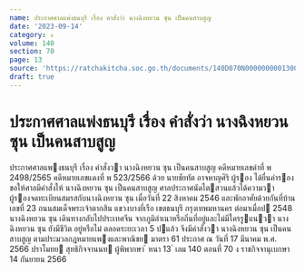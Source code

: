 ```yaml
---
name: ประกาศศาลแพ่งธนบุรี เรื่อง คำสั่งว่า นางฉิงหยวน ซุน เป็นคนสาบสูญ
date: '2023-09-14'
category: ง
volume: 140
section: 70
page: 13
source: 'https://ratchakitcha.soc.go.th/documents/140D070N0000000001300.pdf'
draft: true
---
```


# ประกาศศาลแพ่งธนบุรี เรื่อง คำสั่งว่า นางฉิงหยวน ซุน เป็นคนสาบสูญ

ประกาศศาลแพงธนบุรี เรื่อง คําสั่งวา นางฉิงหยวน ซุน เป็นคนสาบสูญ คดีหมายเลขดําที่ พ 2498/2565 คดีหมายเลขแดงที่ พ 523/2566 ด้วย นายชัยทัต อาจหาญศิริ ผู้รอง ได้ยื่นคํารองขอให้ศาลมีคําสั่งให้ นางฉิงหยวน ซุน เป็นคนสาบสูญ ศาลประกาศนัดไตสวนแล้วได้ความวา ผู้รองจดทะเบียนสมรสกับนางฉิงหยวน ซุน เมื่อวันที่ 22 สิงหาคม 2546 และพักอาศัยด้วยกันที่บ้านเลขที่ 23 ถนนสมเด็จพระเจ้าตากสิน แขวงบางยี่เรือ เขตธนบุรี กรุงเทพมหานคร ต่อมาเมื่อป 2548 นางฉิงหยวน ซุน เดินทางกลับไปประเทศจีน จากภูมิลําเนาหรือถิ่นที่อยู่และไม่มีใครรูแนวา นางฉิงหยวน ซุน ยังมีชีวิต อยู่หรือไม่ ตลอดระยะเวลา 5 ปแล้ว จึงมีคําสั่งวา นางฉิงหยวน ซุน เป็นคนสาบสูญ ตามประมวลกฎหมายแพงและพาณิชย มาตรา 61 ประกาศ ณ วันที่ 17 มีนาคม พ.ศ. 2566 ปราโมทย สุทธิกิจจานนท ผู้พิพากษา ้ หนา 13 ่ เลม 140 ตอนที่ 70 ง ราชกิจจานุเบกษา 14 กันยายน 2566
